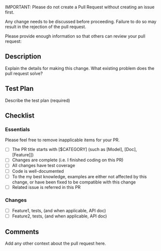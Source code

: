IMPORTANT: Please do not create a Pull Request without creating an issue first.

Any change needs to be discussed before proceeding. Failure to do so may result in the rejection of the pull request.

Please provide enough information so that others can review your pull request:

## Description
Explain the details for making this change. What existing problem does the pull request solve?

## Test Plan
Describe the test plan (required)

## Checklist
### Essentials
Please feel free to remove inapplicable items for your PR.
- [ ] The PR title starts with [$CATEGORY] (such as [Model], [Doc], [Feature]])
- [ ] Changes are complete (i.e. I finished coding on this PR)
- [ ] All changes have test coverage
- [ ] Code is well-documented
- [ ] To the my best knowledge, examples are either not affected by this change, or have been fixed to be compatible with this change
- [ ] Related issue is referred in this PR

### Changes ###
- [ ] Feature1, tests, (and when applicable, API doc)
- [ ] Feature2, tests, (and when applicable, API doc)

## Comments ##
Add any other context about the pull request here.
